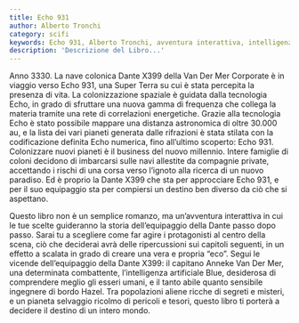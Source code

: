 ```yaml
---
title: Echo 931
author: Alberto Tronchi
category: scifi
keywords: Echo 931, Alberto Tronchi, avventura interattiva, intelligenza artificiale
description: 'Descrizione del Libro...'
---
```

Anno 3330. La nave colonica Dante X399 della Van Der Mer Corporate è in viaggio verso Echo 931, una Super Terra su cui è stata percepita la presenza di vita. La colonizzazione spaziale è guidata dalla tecnologia Echo, in grado di sfruttare una nuova gamma di frequenza che collega la materia tramite una rete di correlazioni energetiche.
Grazie alla tecnologia Echo è stato possibile mappare una distanza astronomica di oltre 30.000 au, e la lista dei vari pianeti generata dalle rifrazioni è stata stilata con la codificazione definita Echo numerica, fino all’ultimo scoperto: Echo 931.
Colonizzare nuovi pianeti è il business del nuovo millennio. Intere famiglie di coloni decidono di imbarcarsi sulle navi allestite da compagnie private, accettando i rischi di una corsa verso l’ignoto alla ricerca di un nuovo paradiso.
Ed è proprio la Dante X399 che sta per approcciare Echo 931, e per il suo equipaggio sta per compiersi un destino ben diverso da ciò che si aspettano.

Questo libro non è un semplice romanzo, ma un’avventura interattiva in cui le tue scelte guideranno la storia dell’equipaggio della Dante passo dopo passo. Sarai tu a scegliere come far agire i protagonisti al centro della scena, ciò che deciderai avrà delle ripercussioni sui capitoli seguenti, in un effetto a scalata in grado di creare una vera e propria “eco”.
Segui le vicende dell’equipaggio della Dante X399: il capitano Anneke Van Der Mer, una determinata combattente, l’intelligenza artificiale Blue, desiderosa di comprendere meglio gli esseri umani, e il tanto abile quanto sensibile ingegnere di bordo Hazel. Tra popolazioni aliene ricche di segreti e misteri, e un pianeta selvaggio ricolmo di pericoli e tesori, questo libro ti porterà a decidere il destino di un intero mondo.

